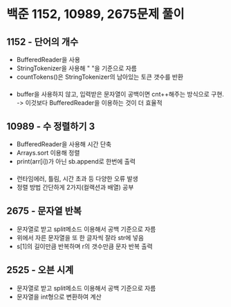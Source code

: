 # 백준 1152, 10989, 2675문제 풀이

## 1152 - 단어의 개수
- BufferedReader을 사용
- StringTokenizer을 사용해 " "을 기준으로 자름
- countTokens()은 StringTokenizer의 남아있는 토큰 갯수를 반환
####
- buffer을 사용하지 않고, 입력받은 문자열이 공백이면 cnt++해주는 방식으로 구현. -> 이것보다 BufferedReader을 이용하는 것이 더 효율적

## 10989 - 수 정렬하기 3
- BufferedReader을 사용해 시간 단축
- Arrays.sort 이용해 정렬
- print(arr[i])가 아닌 sb.append로 한번에 출력
####
- 런타임에러, 틀림, 시간 초과 등 다양한 오류 발생 
- 정렬 방법 간단하게 2가지(컬랙션과 배열) 공부

## 2675 - 문자열 반복
- 문자열로 받고 split메소드 이용해서 공백 기준으로 자름
- 위에서 자른 문자열을 또 한 글자씩 잘라 str에 넣음
- s[1]의 길이만큼 반복하며 r의 갯수만큼 문자 반복 출력

## 2525 - 오븐 시계
- 문자열로 받고 split메소드 이용해서 공백 기준으로 자름
- 문자열을 int형으로 변환하여 계산 